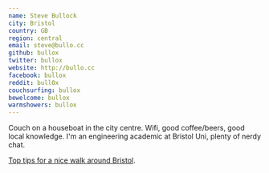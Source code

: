 ```yaml
---
name: Steve Bullock
city: Bristol
country: GB
region: central
email: steve@bullo.cc
github: bullox
twitter: bullox
website: http://bullo.cc
facebook: bullox
reddit: bull0x
couchsurfing: bullox
bewelcome: bullox
warmshowers: bullox
---
```


Couch on a houseboat in the city centre. Wifi, good coffee/beers, good local knowledge. I'm an engineering academic at Bristol Uni, plenty of nerdy chat.

[Top tips for a nice walk around Bristol](https://www.reddit.com/r/bristol/comments/2wl624/free_things_to_dodays_out_in_bristol/cosei63/).
